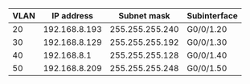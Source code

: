 
| VLAN | IP address    | Subnet mask     |  Subinterface   | 
| ---- | ------------- | --------------- | --- |
| 20   | 192.168.8.193 | 255.255.255.240 |   G0/0/1.20  |
| 30   | 192.168.8.129 | 255.255.255.192 |   G0/0/1.30  |
| 40   | 192.168.8.1   | 255.255.255.128 |   G0/0/1.40  |
| 50   | 192.168.8.209 | 255.255.255.248 |   G0/0/1.50  |


